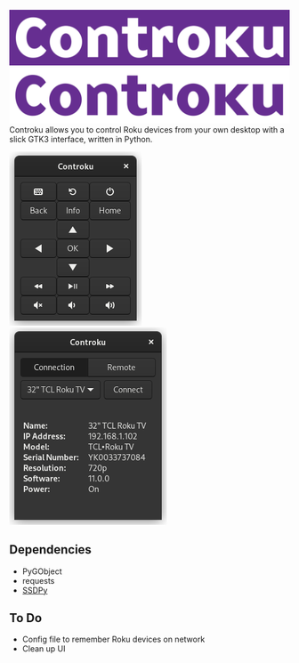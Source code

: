 ![Banner](images/controku-banner.png#gh-dark-mode-only)
![Banner](images/controku-banner-inverted.png#gh-light-mode-only)
Controku allows you to control Roku devices from your own desktop with a slick GTK3 interface, written in Python.

![Remote UI](images/remote.png)
![Connection UI](images/connect.png)

## Dependencies
* PyGObject
* requests
* [SSDPy](https://github.com/MoshiBin/ssdpy)

## To Do
* Config file to remember Roku devices on network
* Clean up UI
